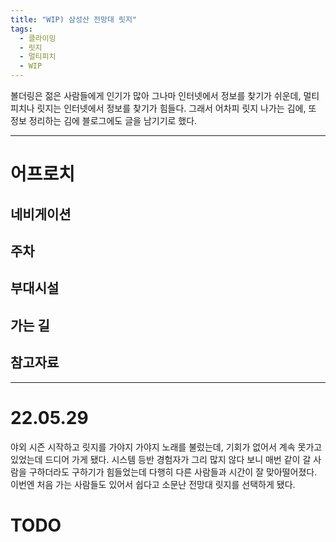 ```yaml
---
title: "WIP) 삼성산 전망대 릿지"
tags:
  - 클라이밍
  - 릿지
  - 멀티피치
  - WIP
---
```


볼더링은 젊은 사람들에게 인기가 많아 그나마 인터넷에서 정보를 찾기가 쉬운데,
  멀티피치나 릿지는 인터넷에서 정보를 찾기가 힘들다.
그래서 어차피 릿지 나가는 김에, 또 정보 정리하는 김에 블로그에도 글을 남기기로 했다.

---

# 어프로치


## 네비게이션

## 주차

## 부대시설


## 가는 길


## 참고자료

---

# 22.05.29

야외 시즌 시작하고 릿지를 가야지 가야지 노래를 불렀는데,
  기회가 없어서 계속 못가고 있었는데 드디어 가게 됐다.
시스템 등반 경험자가 그리 많지 않다 보니 매번 같이 갈 사람을 구하더라도
  구하기가 힘들었는데 다행히 다른 사람들과 시간이 잘 맞아떨어졌다.
이번엔 처음 가는 사람들도 있어서 쉽다고 소문난 전망대 릿지를 선택하게 됐다.

# TODO
